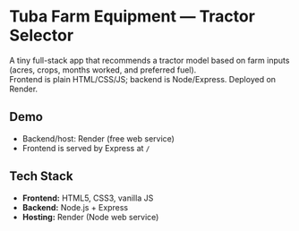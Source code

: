 # Tuba Farm Equipment — Tractor Selector

A tiny full-stack app that recommends a tractor model based on farm inputs (acres, crops, months worked, and preferred fuel).  
Frontend is plain HTML/CSS/JS; backend is Node/Express. Deployed on Render.

## Demo
- Backend/host: Render (free web service)
- Frontend is served by Express at `/`


## Tech Stack
- **Frontend:** HTML5, CSS3, vanilla JS
- **Backend:** Node.js + Express
- **Hosting:** Render (Node web service)
